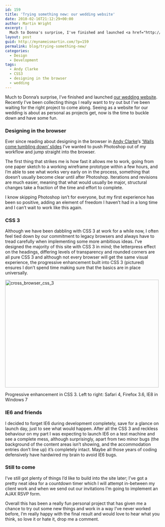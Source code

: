 ```yaml
---
id: 159
title: 'Trying something new: our wedding website'
date: 2010-02-16T21:12:29+00:00
author: Martin Wright
excerpt: |
  Much to Donna's surprise, I've finished and launched <a href="http://martinanddonna.co.uk" title="Martin and Donna">our wedding website</a>. Recently I've been collecting things I really want to try out but I've been waiting for the right project to come along. Seeing as a website for our wedding is about as personal as projects get, now is the time to buckle down and have some fun.
layout: post
guid: http://mynameismartin.com/?p=159
permalink: blog/trying-something-new/
categories:
  - Design
  - Development
tags:
  - Andy Clarke
  - CSS3
  - designing in the browser
  - wedding
---
```

Much to Donna&#8217;s surprise, I&#8217;ve finished and launched [our wedding website](http://martinanddonna.co.uk "Martin and Donna"). Recently I&#8217;ve been collecting things I really want to try out but I&#8217;ve been waiting for the right project to come along. Seeing as a website for our wedding is about as personal as projects get, now is the time to buckle down and have some fun.

### Designing in the browser

Ever since reading about designing in the browser in [Andy Clarke](http://twitter.com/malarkey "Andy Clarke on Twitter")&#8216;s [&#8216;Walls come tumbling down&#8217; slides](http://forabeautifulweb.com/blog/about/walls_come_tumbling_down_presentation_slides_and_transcript/ "Walls Come Tumbling Down") I&#8217;ve wanted to push Photoshop out of my workflow and jump straight into the browser.

The first thing that strikes me is how fast it allows me to work, going from one paper sketch to a working wireframe prototype within a few hours, and I&#8217;m able to see what works very early on in the process, something that doesn&#8217;t usually become clear until after Photoshop. Iterations and revisions are much easier, meaning that what would usually be major, structural changes take a fraction of the time and effort to complete.

I know skipping Photoshop isn&#8217;t for everyone, but my first experience has been so positive, adding an element of freedom I haven&#8217;t had in a long time and I can&#8217;t wait to work like this again.

### CSS 3

Although we have been dabbling with CSS 3 at work for a while now, I often feel tied down by our commitment to legacy browsers and always have to tread carefully when implementing some more ambitious ideas. I&#8217;ve designed the majority of this site with CSS 3 in mind; the letterpress effect on the headings, differing levels of transparency and rounded corners are all pure CSS 3 and although not every browser will get the same visual experience, the progressive enhancement built into CSS 3 (pictured) ensures I don&#8217;t spend time making sure that the basics are in place universally.

[<img src="http://farm5.static.flickr.com/4020/4360693420_82427fb3f3_o.jpg" width="500" height="350" alt="cross_browser_css_3" />](http://www.flickr.com/photos/skip694/4360693420/ "CSS 3 in different browsers. Left to right: Safari 4, Firefox 3.6, IE8")

Progressive enhancement in CSS 3. Left to right: Safari 4, Firefox 3.6, IE8 in Windows 7

### IE6 and friends

I decided to forget IE6 during development completely, save for a glance on launch day, just to see what would happen. After all the CSS 3 and reckless behaviour on my part I was expecting to launch IE6 on a test machine and see a complete mess, although surprisingly, apart from two minor bugs (the background of the content areas isn&#8217;t showing, and the accommodation entries don&#8217;t line up) it&#8217;s completely intact. Maybe all those years of coding defensively have hardwired my brain to avoid IE6 bugs.

### Still to come

I&#8217;ve still got plenty of things I&#8217;d like to build into the site later; I&#8217;ve got a pretty neat idea for a countdown timer which I will attempt in-between my client work and when we send out our invitations I&#8217;m going to implement an AJAX RSVP form.

Overall this has been a really fun personal project that has given me a chance to try out some new things and work in a way I&#8217;ve never worked before, I&#8217;m really happy with the final result and would love to hear what you think, so love it or hate it, drop me a comment.